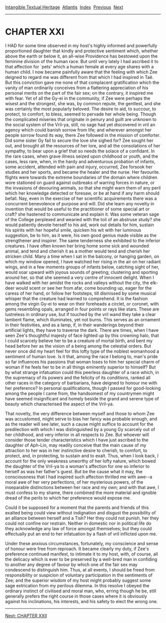 [Intangible Textual Heritage](../../index)  [Atlantis](../index) 
[Index](index)  [Previous](vrl19)  [Next](vrl21) 

------------------------------------------------------------------------

# CHAPTER XXI

I HAD for some time observed in my host's highly informed and powerfully
proportioned daughter that kindly and protective sentiment which,
whether above the earth or below it, an all-wise Providence has bestowed
upon the feminine division of the human race. But until very lately I
had ascribed it to that affection for \`pets' which a human female at
every age shares with a human child. I now became painfully aware that
the feeling with which Zee deigned to regard me was different from that
which I had inspired in Taë. But this conviction gave me none of that
complacent gratification which the vanity of man ordinarily conceives
from a flattering appreciation of his personal merits on the part of the
fair sex; on the contrary, it inspired me with fear. Yet of all the
Gy-ei in the community, if Zee were perhaps the wisest and the
strongest, she was, by common repute, the gentlest, and she was
certainly the most popularly beloved. The desire to aid, to succour, to
protect, to comfort, to bless, seemed to pervade her whole being. Though
the complicated miseries that originate in penury and guilt are unknown
to the social system of the Vril-ya, still, no sage had yet discovered
in vril an agency which could banish sorrow from life; and wherever
amongst her people sorrow found its way, there Zee followed in the
mission of comforter. Did some sister Gy fail to secure the love she
sighed for? Zee sought her out, and brought all the resources of her
lore, and all the consolations of her sympathy, to bear upon a grief
that so needs the solace of a confidant. In the rare cases, when grave
illness seized upon childhood or youth, and the cases, less rare, when,
in the hardy and adventurous probation of infants, some accident,
attended with pain and injury, occurred, Zee forsook her studies and her
sports, and became the healer and the nurse. Her favourite. flights were
towards the extreme boundaries of the domain where children wore
stationed on guard against outbreaks of warring forces in nature, or the
invasions of devouring animals, so that she might warn them of any peril
which her knowledge detected or foresaw, or be at hand if any harm
should befall. Nay, even in the exercise of her scientific acquirements
there was a concurrent benevolence of purpose and will. Did she learn
any novelty in invention that would be useful to the practitioner of
some special art or craft? she hastened to communicate and explain it.
Was some veteran sage of the College perplexed and wearied with the toil
of an abstruse study? she would patiently devote herself to his aid,
work out details for him, sustain his spirits with her hopeful smile,
quicken his wit with her luminous suggestion, be to him, as it were, his
own good genius made visible as the strengthener and inspirer. The same
tenderness she exhibited to the inferior creatures. I have often known
her bring home some sick and wounded animal, and tend and cherish it as
a mother would tend and cherish her stricken child. Many a time when I
sat in the balcony, or hanging garden, on which my window opened, I have
watched her rising in the air on her radiant wings, and in a few moments
groups of infants below, catching sight of her, would soar upward with
joyous sounds of greeting; clustering and sporting around her, so that
she seemed a very centre of innocent delight. When I have walked with
her amidst the rocks and valleys without the city, the elk-deer would
scent or see her from afar, come bounding up, eager for the caress of
her hand, or follow her footsteps, till dismissed by some musical
whisper that the creature had learned to comprehend. It is the fashion
among the virgin Gy-ei to wear on their foreheads a circlet, or coronet,
with gems resembling opals, arranged in four points or rays like stars.
These are lustreless in ordinary use, but if touched by the vril wand
they take a clear lambent flame, which illuminates, yet not burns. This
serves as an ornament in their festivities, and as a lamp, if, in their
wanderings beyond their artificial lights, they have to traverse the
dark. There are times, when I have seen Zee's thoughtful majesty of face
lighted up by this crowning halo, that I could scarcely believe her to
be a creature of mortal birth, and bent my head before her as the vision
of a being among the celestial orders. But never once did my heart feel
for this lofty type of the noblest womanhood a sentiment of human love.
Is it that, among the race I belong to, man's pride so far influences
his passions that woman loses to him her special charm of woman if he
feels her to be in all things eminently superior to himself? But by what
strange infatuation could this peerless daughter of a race which, in the
supremacy of its powers and the felicity of its conditions, ranked all
other races in the category of barbarians, have deigned to honour me
with her preference? In personal qualifications, though I passed for
good-looking among the people I came from, the handsomest of my
countrymen might have seemed insignificant and homely beside the grand
and serene type of beauty which characterised the aspect of the Vril-ya.

That novelty, the very difference between myself and those to whom Zee
was accustomed, might serve to bias her fancy was probable enough, and
as the reader will see later, such a cause might suffice to account for
the predilection with which I was distinguished by a young Gy scarcely
out of her childhood, and very inferior in all respects to Zee. But
whoever will consider those tender characteristics which I have just
ascribed to the daughter of Aph-Lin, may readily conceive that the main
cause of my attraction to her was in her instinctive desire to cherish,
to comfort, to protect, and, in protecting, to sustain and to exalt.
Thus, when I look back, I account for the only weakness unworthy of her
lofty nature, which bowed the daughter of the Vril-ya to a woman's
affection for one so inferior to herself as was her father's guest. But
be the cause what it may, the consciousness that I had inspired such
affection thrilled me with awe--a moral awe of her very perfections, of
her mysterious powers, of the inseparable distinctions between her race
and my own; and with that awe, I must confess to my shame, there
combined the more material and ignoble dread of the perils to which her
preference would expose me.

Could it be supposed for a moment that the parents and friends of this
exalted being could view without indignation and disgust the possibility
of an alliance between herself and a Tish? Her they could not punish,
her they could not confine nor restrain. Neither in domestic nor in
political life do they acknowledge any law of force amongst themselves;
but they could effectually put an end to her infatuation by a flash of
vril inflicted upon me.

Under these anxious circumstances, fortunately, my conscience and sense
of honour were free from reproach. It became clearly my duty, if Zee's
preference continued manifest, to intimate it to my host, with, of
course, all the delicacy which is ever to be preserved by a well-bred
man in confiding to another any degree of favour by which one of the
fair sex may condescend to distinguish him. Thus, at all events, I
should be freed from responsibility or suspicion of voluntary
participation in the sentiments of Zee; and the superior wisdom of my
host might probably suggest some sage extrication from my perilous
dilemma. In this resolve I obeyed the ordinary instinct of civilised and
moral man, who, erring though he be, still generally prefers the right
course in those cases where it is obviously against his inclinations,
his interests, and his safety to elect the wrong one.

------------------------------------------------------------------------

[Next: CHAPTER XXII](vrl21)
